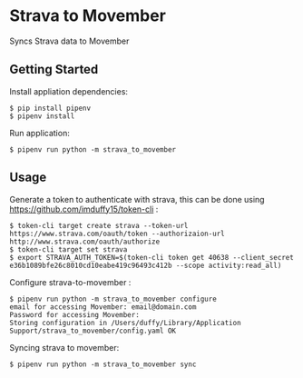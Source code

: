 # Strava to Movember

Syncs Strava data to Movember

## Getting Started

Install appliation dependencies:

```
$ pip install pipenv
$ pipenv install
```

Run application:

```
$ pipenv run python -m strava_to_movember
```

## Usage

Generate a token to authenticate with strava, this can be done using https://github.com/imduffy15/token-cli :

```
$ token-cli target create strava --token-url https://www.strava.com/oauth/token --authorizaion-url http://www.strava.com/oauth/authorize
$ token-cli target set strava
$ export STRAVA_AUTH_TOKEN=$(token-cli token get 40638 --client_secret e36b1089bfe26c8010cd10eabe419c96493c412b --scope activity:read_all)
```

Configure strava-to-movember :

```
$ pipenv run python -m strava_to_movember configure
email for accessing Movember: email@domain.com
Password for accessing Movember: 
Storing configuration in /Users/duffy/Library/Application Support/strava_to_movember/config.yaml OK
```

Syncing strava to movember:

```
$ pipenv run python -m strava_to_movember sync
```
